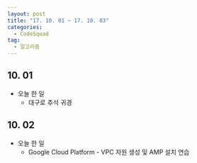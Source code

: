 ```yaml
---
layout: post
title: "17. 10. 01 ~ 17. 10. 03"
categories:
  - CodeSquad
tag:
  - 알고리즘
---
```


## 10. 01
* 오늘 한 일
  * 대구로 추석 귀경

## 10. 02
* 오늘 한 일
  * Google Cloud Platform - VPC 자원 생성 및 AMP 설치 연습
